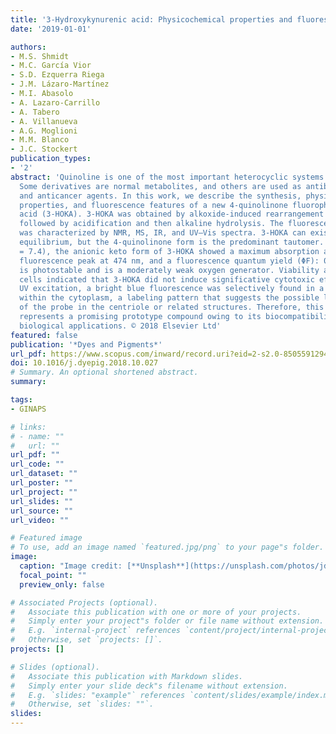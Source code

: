 ```yaml
---
title: '3-Hydroxykynurenic acid: Physicochemical properties and fluorescence labeling'
date: '2019-01-01'

authors:
- M.S. Shmidt
- M.C. García Vior
- S.D. Ezquerra Riega
- J.M. Lázaro-Martínez
- M.I. Abasolo
- A. Lazaro-Carrillo
- A. Tabero
- A. Villanueva
- A.G. Moglioni
- M.M. Blanco
- J.C. Stockert
publication_types:
- '2'
abstract: 'Quinoline is one of the most important heterocyclic systems in life sciences.
  Some derivatives are normal metabolites, and others are used as antibacterial, antimalarial,
  and anticancer agents. In this work, we describe the synthesis, physicochemical
  properties, and fluorescence features of a new 4-quinolinone fluorophore, 3-hydroxykynurenic
  acid (3-HOKA). 3-HOKA was obtained by alkoxide-induced rearrangement of ethyl isatinacetate
  followed by acidification and then alkaline hydrolysis. The fluorescent compound
  was characterized by NMR, MS, IR, and UV–Vis spectra. 3-HOKA can exist under a keto-enol
  equilibrium, but the 4-quinolinone form is the predominant tautomer. In PBS (pH
  = 7.4), the anionic keto form of 3-HOKA showed a maximum absorption at 368 nm, a
  fluorescence peak at 474 nm, and a fluorescence quantum yield (ΦF): 0.73. 3-HOKA
  is photostable and is a moderately weak oxygen generator. Viability assays on HeLa
  cells indicated that 3-HOKA did not induce significative cytotoxic effects. Under
  UV excitation, a bright blue fluorescence was selectively found in a singular body
  within the cytoplasm, a labeling pattern that suggests the possible localization
  of the probe in the centriole or related structures. Therefore, this novel fluorophore
  represents a promising prototype compound owing to its biocompatibility and potential
  biological applications. © 2018 Elsevier Ltd'
featured: false
publication: '*Dyes and Pigments*'
url_pdf: https://www.scopus.com/inward/record.uri?eid=2-s2.0-85055912942&doi=10.1016%2fj.dyepig.2018.10.027&partnerID=40&md5=0c20567b28fb39d1610423b7ac3224a2
doi: 10.1016/j.dyepig.2018.10.027
# Summary. An optional shortened abstract.
summary: 

tags:
- GINAPS

# links:
# - name: ""
#   url: ""
url_pdf: ""
url_code: ""
url_dataset: ""
url_poster: ""
url_project: ""
url_slides: ""
url_source: ""
url_video: ""

# Featured image
# To use, add an image named `featured.jpg/png` to your page"s folder. 
image:
  caption: "Image credit: [**Unsplash**](https://unsplash.com/photos/jdD8gXaTZsc)"
  focal_point: ""
  preview_only: false

# Associated Projects (optional).
#   Associate this publication with one or more of your projects.
#   Simply enter your project"s folder or file name without extension.
#   E.g. `internal-project` references `content/project/internal-project/index.md`.
#   Otherwise, set `projects: []`.
projects: []

# Slides (optional).
#   Associate this publication with Markdown slides.
#   Simply enter your slide deck"s filename without extension.
#   E.g. `slides: "example"` references `content/slides/example/index.md`.
#   Otherwise, set `slides: ""`.
slides:
---
```


